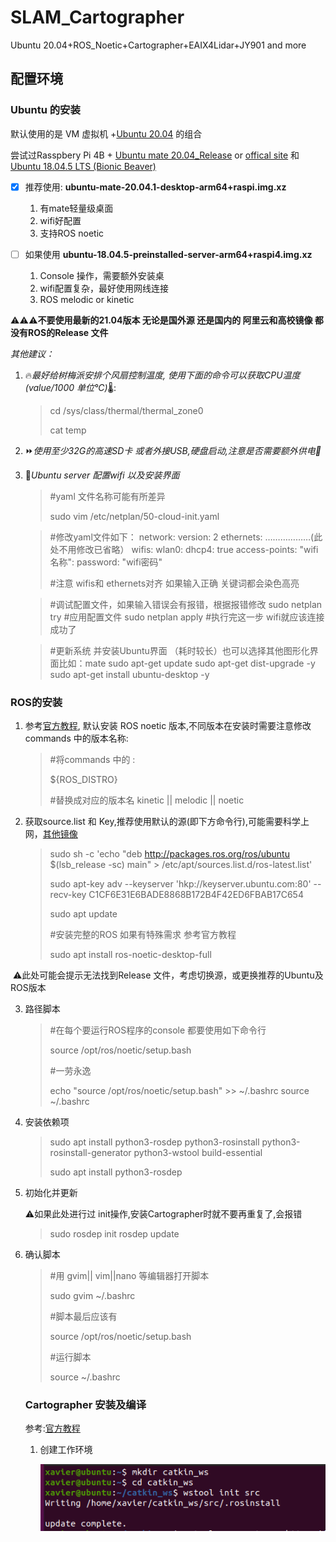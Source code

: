 # SLAM_Cartographer
Ubuntu 20.04+ROS_Noetic+Cartographer+EAIX4Lidar+JY901 and more

## 配置环境

### Ubuntu 的安装

默认使用的是 VM 虚拟机 +[Ubuntu 20.04](https://ubuntu.com/download/desktop) 的组合

尝试过Rasspbery Pi 4B + [Ubuntu mate 20.04_Release](https://releases.ubuntu-mate.org/20.04/armhf/) or [offical site](https://ubuntu-mate.org/download/arm64/focal/) 和 [Ubuntu 18.04.5 LTS (Bionic Beaver)](http://cdimage.ubuntu.com/releases/18.04/release/)

- [x] 推荐使用: **ubuntu-mate-20.04.1-desktop-arm64+raspi.img.xz**
  1. 有mate轻量级桌面
  2. wifi好配置
  3. 支持ROS noetic

- [ ] 如果使用 **ubuntu-18.04.5-preinstalled-server-arm64+raspi4.img.xz** 
  1. Console 操作，需要额外安装桌
  2. wifi配置复杂，最好使用网线连接
  3. ROS melodic or kinetic

:warning::warning::warning:**不要使用最新的21.04版本 无论是国外源 还是国内的 阿里云和高校镜像 都没有ROS的Release 文件**

*其他建议：*

1. :fire:*最好给树梅派安排个风扇控制温度, 使用下面的命令可以获取CPU温度 (value/1000 单位℃)*:thermometer::

   > cd /sys/class/thermal/thermal_zone0
   >
   > cat temp

 2. :fast_forward:*使用至少32G的高速SD卡 或者外接USB,硬盘启动,注意是否需要额外供电:electric_plug:*

 3. :signal_strength:*Ubuntu server 配置wifi 以及安装界面* 

    > #yaml 文件名称可能有所差异
    >
    > sudo vim /etc/netplan/50-cloud-init.yaml
    
    > #修改yaml文件如下：
    > network:
    >    version: 2
    >    ethernets:
    > 	………………(此处不用修改已省略）
    >    wifis:
    >        wlan0:
    >            dhcp4: true
    >            access-points:
    >                "wifi名称":
    >                    password: "wifi密码"
    >
    > #注意 wifis和 ethernets对齐 如果输入正确 关键词都会染色高亮
    
    > #调试配置文件，如果输入错误会有报错，根据报错修改
    > sudo netplan try
    > #应用配置文件
    > sudo netplan apply
    > #执行完这一步 wifi就应该连接成功了
    
    > #更新系统 并安装Ubuntu界面 （耗时较长）也可以选择其他图形化界面比如：mate
    > sudo apt-get update 
    > sudo apt-get dist-upgrade -y 
    > sudo apt-get install ubuntu-desktop -y

###   ROS的安装

1. 参考[官方教程](http://wiki.ros.org/noetic/Installation/Ubuntu), 默认安装 ROS noetic 版本,不同版本在安装时需要注意修改commands 中的版本名称:

   > #将commands 中的 :
   >
   > ${ROS_DISTRO} 
   >
   > #替换成对应的版本名 kinetic || melodic  || noetic

2. 获取source.list 和 Key,推荐使用默认的源(即下方命令行),可能需要科学上网，[其他镜像](http://wiki.ros.org/ROS/Installation/UbuntuMirrors)

   > sudo sh -c 'echo "deb http://packages.ros.org/ros/ubuntu $(lsb_release -sc) main" > /etc/apt/sources.list.d/ros-latest.list'
   >
   > sudo apt-key adv --keyserver 'hkp://keyserver.ubuntu.com:80' --recv-key C1CF6E31E6BADE8868B172B4F42ED6FBAB17C654
   >
   > sudo apt update
   >
   > #安装完整的ROS 如果有特殊需求 参考官方教程
   >
   > sudo apt install ros-noetic-desktop-full

​	:warning:此处可能会提示无法找到Release 文件，考虑切换源，或更换推荐的Ubuntu及ROS版本

3. 路径脚本

   > #在每个要运行ROS程序的console 都要使用如下命令行
   >
   > source /opt/ros/noetic/setup.bash
   >
   > #一劳永逸
   >
   > echo "source /opt/ros/noetic/setup.bash" >> ~/.bashrc
   > source ~/.bashrc

4. 安装依赖项

   > sudo apt install python3-rosdep python3-rosinstall python3-rosinstall-generator python3-wstool build-essential
   >
   > sudo apt install python3-rosdep

5. 初始化并更新

   :warning:如果此处进行过 init操作,安装Cartographer时就不要再重复了,会报错

   > sudo rosdep init
   > rosdep update

6. 确认脚本

   > #用 gvim|| vim||nano 等编辑器打开脚本
   >
   > sudo gvim ~/.bashrc
   >
   > #脚本最后应该有
   >
   > source /opt/ros/noetic/setup.bash
   >
   > #运行脚本
   >
   > source ~/.bashrc

   ### Cartographer 安装及编译

   参考:[官方教程](https://google-cartographer-ros.readthedocs.io/en/latest/compilation.html#)

   1. 创建工作环境

      ![image](ScreenShots/001-创建工作环境.png)

